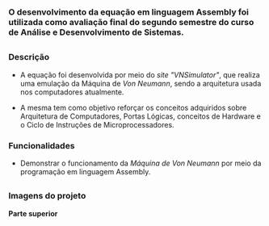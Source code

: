 ### O desenvolvimento da equação em linguagem Assembly foi utilizada como avaliação final do segundo semestre do curso de Análise e Desenvolvimento de Sistemas.

##

### Descrição

- A equação foi desenvolvida por meio do *site* *"VNSimulator"*, que realiza uma emulação da Máquina de *Von Neumann*, sendo a arquitetura usada nos computadores atualmente. 

- A mesma tem como objetivo reforçar os conceitos adquiridos sobre Arquitetura de Computadores, Portas Lógicas, conceitos de Hardware e o Ciclo de Instruções de Microprocessadores.

### Funcionalidades

- Demonstrar o funcionamento da *Máquina de Von Neumann* por meio da programação em linguagem Assembly. 

##

### Imagens do projeto

**Parte superior** 



